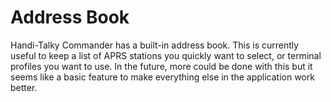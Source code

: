 # Address Book

Handi-Talky Commander has a built-in address book. This is currently useful to keep a list of APRS stations you quickly want to select, or terminal profiles you want to use. In the future, more could be done with this but it seems like a basic feature to make everything else in the application work better.